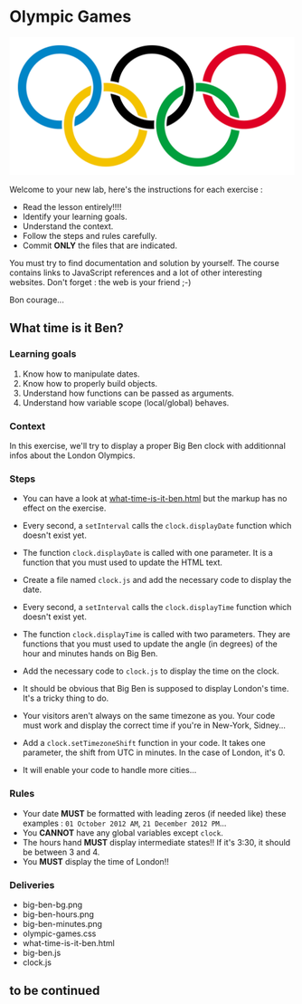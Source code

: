 <!-- title : Lab : Olympic Games -->
<!-- author : Hubert SABLONNIÈRE -->
<!-- description : Advanced JavaScript exercises. Objects, Dates, closures... -->
<!-- keywords : javascript, object, date, closure -->

<link href="../css/bootstrap.min.css" rel="stylesheet">
<link href="../css/bootstrap-responsive.min.css" rel="stylesheet">
<link href="../css/theme-2012-common.css" rel="stylesheet">
<link href="../css/theme-2012-lab.css" rel="stylesheet">

# Olympic Games

<!-- toc -->

![lab-logo](../img/olympic-rings.svg)

Welcome to your new lab, here's the instructions for each exercise :

* Read the lesson entirely!!!!
* Identify your learning goals.
* Understand the context.
* Follow the steps and rules carefully.
* Commit **ONLY** the files that are indicated.

You must try to find documentation and solution by yourself. The course contains links to JavaScript references and a lot of other interesting websites. Don't forget : the web is your friend ;-)

Bon courage...

## What time is it Ben?

### Learning goals

1. Know how to manipulate dates.
1. Know how to properly build objects.
1. Understand how functions can be passed as arguments.
1. Understand how variable scope (local/global) behaves.

### Context

In this exercise, we'll try to display a proper Big Ben clock with additionnal infos about the London Olympics.

### Steps

* You can have a look at [what-time-is-it-ben.html](../labs-files/olympic-games/what-time-is-it-ben.html) but the markup has no effect on the exercise.
* Every second, a `setInterval` calls the `clock.displayDate` function which doesn't exist yet.
* The function `clock.displayDate` is called with one parameter. It is a function that you must used to update the HTML text.
* Create a file named `clock.js` and add the necessary code to display the date.


* Every second, a `setInterval` calls the `clock.displayTime` function which doesn't exist yet.
* The function `clock.displayTime` is called with two parameters. They are functions that you must used to update the angle (in degrees) of the hour and minutes hands on Big Ben.
* Add the necessary code to `clock.js` to display the time on the clock.


* It should be obvious that Big Ben is supposed to display London's time. It's a tricky thing to do.
* Your visitors aren't always on the same timezone as you. Your code must work and display the correct time if you're in New-York, Sidney...
* Add a `clock.setTimezoneShift` function in your code. It takes one parameter, the shift from UTC in minutes.  In the case of London, it's 0.
* It will enable your code to handle more cities...

### Rules

* Your date **MUST** be formatted with leading zeros (if needed like) these examples : `01 October 2012 AM`, `21 December 2012 PM`...
* You **CANNOT** have any global variables except `clock`.
* The hours hand **MUST** display intermediate states!! If it's 3:30, it should be between 3 and 4.
* You **MUST** display the time of London!!

### Deliveries

<!-- .deliveries -->
* big-ben-bg.png
* big-ben-hours.png
* big-ben-minutes.png
* olympic-games.css
* what-time-is-it-ben.html
* big-ben.js
* clock.js

## to be continued

<script src="../js/jquery-1.8.1.min.js"></script>
<script src="../js/bootstrap.min.js"></script>
